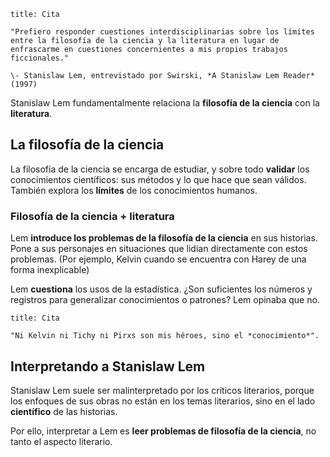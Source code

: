 ```ad-quote
title: Cita

"Prefiero responder cuestiones interdisciplinarias sobre los límites entre la filosofía de la ciencia y la literatura en lugar de enfrascarme en cuestiones concernientes a mis propios trabajos ficcionales."

\- Stanislaw Lem, entrevistado por Swirski, *A Stanislaw Lem Reader* (1997)

```

Stanislaw Lem fundamentalmente relaciona la **filosofía de la ciencia** con la **literatura**.

## La filosofía de la ciencia

La filosofía de la ciencia se encarga de estudiar, y sobre todo **validar** los conocimientos científicos: sus métodos y lo que hace que sean válidos. También explora los **límites** de los conocimientos humanos.

### Filosofía de la ciencia + literatura

Lem **introduce los problemas de la filosofía de la ciencia** en sus historias. Pone a sus personajes en situaciones que lidian directamente con estos problemas. (Por ejemplo, Kelvin cuando se encuentra con Harey de una forma inexplicable)

Lem **cuestiona** los usos de la estadística. ¿Son suficientes los números y registros para generalizar conocimientos o patrones? Lem opinaba que no.

```ad-quote
title: Cita

"Ni Kelvin ni Tichy ni Pirxs son mis héroes, sino el *conocimiento*".

```

## Interpretando a Stanislaw Lem

Stanislaw Lem suele ser malinterpretado por los críticos literarios, porque los enfoques de sus obras no están en los temas literarios, sino en el lado **científico** de las historias.

Por ello, interpretar a Lem es **leer problemas de filosofía de la ciencia**, no tanto el aspecto literario.
